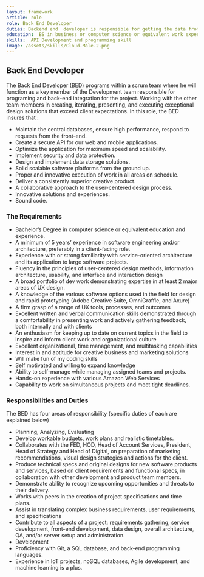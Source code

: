 ```yaml
---
layout: framework
article: role
role: Back End Developer
duties: Backend end  developer is responsible for getting the data from the back end and displaying it in a way that users can navigate through it and access the required information.
education:  BS in business or computer science or equivalent work experience.
skills:  API Development and programming skill
image: /assets/skills/Cloud-Male-2.png
---
```


## Back End Developer

The Back End Developer (BED) programs within a scrum team where he will function as a key member of the Development team responsible for programing and back-end integration for the project. Working with the other team members in creating, iterating, presenting, and executing exceptional design solutions that exceed client expectations. In this role, the BED insures that :

* Maintain the central databases, ensure high performance, respond to requests from the front-end.
* Create a secure API for our web and mobile applications.
* Optimize the application for maximum speed and scalability.
* Implement security and data protection.
* Design and implement data storage solutions.
* Solid scalable software platforms from the ground up.
* Proper and innovative execution of work in all areas on schedule.
* Deliver a consistently superior creative product.
* A collaborative approach to the user-centered design process.
* Innovative solutions and experiences.
* Sound code.

### The Requirements

* Bachelor’s Degree in computer science or equivalent education and experience. 
* A minimum of 5 years’ experience in software engineering and/or architecture, preferably in a client-facing role.
* Experience with or strong familiarity with service-oriented architecture and its application to large software projects.
* Fluency in the principles of user-centered design methods, information architecture, usability, and interface and interaction design
* A broad portfolio of dev work demonstrating expertise in at least 2 major areas of UX design.
* A knowledge of the various software options used in the field for design and rapid prototyping (Adobe Creative Suite, OmniGraffle, and Axure)
* A firm grasp of a range of UX tools, processes, and outcomes
* Excellent written and verbal communication skills demonstrated through a comfortability in presenting work and actively gathering feedback, both internally and with clients
* An enthusiasm for keeping up to date on current topics in the field to inspire and inform client work and organizational culture
* Excellent organizational, time management, and multitasking capabilities 
* Interest in and aptitude for creative business and marketing solutions
* Will make fun of my coding skills
* Self motivated and willing to expand knowledge
* Ability to self-manage while managing assigned teams and projects.
* Hands-on experience with various Amazon Web Services
* Capability to work on simultaneous projects and meet tight deadlines.


### Responsibilities and Duties

The BED has four areas of responsibility (specific duties of each are explained below)

* Planning, Analyzing, Evaluating
* Develop workable budgets, work plans and realistic timetables.
* Collaborates with the FED, HOD, Head of Account Services, President, Head of Strategy and Head of Digital, on preparation of marketing recommendations, visual design strategies and actions for the client.
* Produce technical specs and original designs for new software products and services, based on client requirements and functional specs, in collaboration with other development and product team members.
* Demonstrate ability to recognize upcoming opportunities and threats to their delivery.
* Works with peers in the creation of project specifications and time plans.
* Assist in translating complex business requirements, user requirements, and specifications
* Contribute to all aspects of a project: requirements gathering, service development, front-end development, data design, overall architecture, QA, and/or server setup and administration.
* Development
* Proficiency with Git, a SQL database, and back-end programming languages.
* Experience in IoT projects, noSQL databases, Agile development, and machine learning is a plus.
